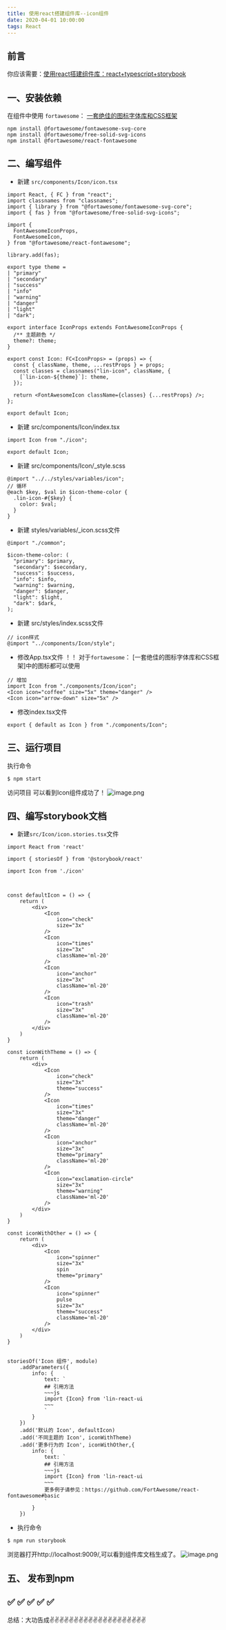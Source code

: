 ```yaml
---
title: 使用react搭建组件库--icon组件
date: 2020-04-01 10:00:00
tags: React
---
```

<meta name="referrer" content="no-referrer"/>

## 前言
你应该需要：[使用react搭建组件库：react+typescript+storybook]([https://www.jianshu.com/p/8ef96e06adcc](https://www.jianshu.com/p/8ef96e06adcc)
)
## 一、安装依赖
在组件中使用 `fortawesome`： [一套绝佳的图标字体库和CSS框架](http://www.fontawesome.com.cn)

```
npm install @fortawesome/fontawesome-svg-core
npm install @fortawesome/free-solid-svg-icons
npm install @fortawesome/react-fontawesome
```
## 二、编写组件
* 新建 `src/components/Icon/icon.tsx`
```
import React, { FC } from "react";
import classnames from "classnames";
import { library } from "@fortawesome/fontawesome-svg-core";
import { fas } from "@fortawesome/free-solid-svg-icons";

import {
  FontAwesomeIconProps,
  FontAwesomeIcon,
} from "@fortawesome/react-fontawesome";

library.add(fas);

export type theme = 
| "primary"
| "secondary"
| "success"
| "info"
| "warning"
| "danger"
| "light"
| "dark";

export interface IconProps extends FontAwesomeIconProps {
  /** 主题颜色 */
  theme?: theme;
}

export const Icon: FC<IconProps> = (props) => {
  const { className, theme, ...restProps } = props;
  const classes = classnames("lin-icon", className, {
    [`lin-icon-${theme}`]: theme,
  });

  return <FontAwesomeIcon className={classes} {...restProps} />;
};

export default Icon;
```
* 新建 src/components/Icon/index.tsx
 ```
import Icon from "./icon";

export default Icon;
```
* 新建 src/components/Icon/_style.scss
```
@import "../../styles/variables/icon";
// 循环
@each $key, $val in $icon-theme-color {
  .lin-icon-#{$key} {
    color: $val;
  }
}
```

* 新建 styles/variables/_icon.scss文件
```
@import "./common";

$icon-theme-color: (
  "primary": $primary,
  "secondary": $secondary,
  "success": $success,
  "info": $info,
  "warning": $warning,
  "danger": $danger,
  "light": $light,
  "dark": $dark,
);
```
* 新建 src/styles/index.scss文件
```
// icon样式
@import "../components/Icon/style";
```
* 修改App.tsx文件
！！ 对于`fortawesome`： [一套绝佳的图标字体库和CSS框架]中的图标都可以使用
```
// 增加
import Icon from "./components/Icon/icon";
<Icon icon="coffee" size="5x" theme="danger" />
<Icon icon="arrow-down" size="5x" />
```
* 修改index.tsx文件
```
export { default as Icon } from "./components/Icon";
```
## 三、运行项目
 执行命令
```
$ npm start
```
访问项目 可以看到Icon组件成功了！
![image.png](https://upload-images.jianshu.io/upload_images/11846892-8c703c6cd972d3e2.png?imageMogr2/auto-orient/strip%7CimageView2/2/w/1240)
## 四、编写storybook文档
* 新建`src/Icon/icon.stories.tsx`文件
```
import React from 'react'

import { storiesOf } from '@storybook/react'

import Icon from './icon'



const defaultIcon = () => {
    return (
        <div>
            <Icon
                icon="check"
                size="3x"
            />
            <Icon
                icon="times"
                size="3x"
                className='ml-20'
            />
            <Icon
                icon="anchor"
                size="3x"
                className='ml-20'
            />
            <Icon
                icon="trash"
                size="3x"
                className='ml-20'
            />
        </div>
    )
}

const iconWithTheme = () => {
    return (
        <div>
            <Icon
                icon="check"
                size="3x"
                theme="success"
            />
            <Icon
                icon="times"
                size="3x"
                theme="danger"
                className='ml-20'
            />
            <Icon
                icon="anchor"
                size="3x"
                theme="primary"
                className='ml-20'
            />
            <Icon
                icon="exclamation-circle"
                size="3x"
                theme="warning"
                className='ml-20'
            />
        </div>
    )
}

const iconWithOther = () => {
    return (
        <div>
            <Icon
                icon="spinner"
                size="3x"
                spin
                theme="primary"
            />
            <Icon
                icon="spinner"
                pulse
                size="3x"
                theme="success"
                className='ml-20'
            />
        </div>
    )
}


storiesOf('Icon 组件', module)
    .addParameters({
        info: {
            text: `
            ## 引用方法
            ~~~js
            import {Icon} from 'lin-react-ui
            ~~~
            `
        }
    })
    .add('默认的 Icon', defaultIcon)
    .add('不同主题的 Icon', iconWithTheme)
    .add('更多行为的 Icon', iconWithOther,{
        info: {
            text: `
            ## 引用方法
            ~~~js
            import {Icon} from 'lin-react-ui
            ~~~
            更多例子请参见：https://github.com/FortAwesome/react-fontawesome#basic
            `
        }
    })
```
* 执行命令
```
$ npm run storybook
```
浏览器打开http://localhost:9009/,可以看到组件库文档生成了。
![image.png](https://upload-images.jianshu.io/upload_images/11846892-f5e3bf4ef4168c78.png?imageMogr2/auto-orient/strip%7CimageView2/2/w/1240)
## 五、 发布到npm
 ✅ ✅ ✅ ✅ ✅
----
总结：大功告成✌️✌️✌️✌️✌️✌️✌️✌️✌️✌️✌️✌️✌️✌️✌️✌️✌️✌️✌️✌️


